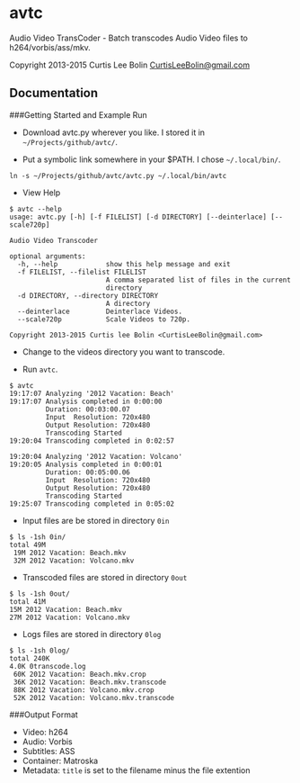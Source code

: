 avtc
====
Audio Video TransCoder - Batch transcodes Audio Video files to h264/vorbis/ass/mkv.

Copyright 2013-2015 Curtis Lee Bolin <CurtisLeeBolin@gmail.com>

Documentation
-------------

###Getting Started and Example Run

* Download avtc.py wherever you like. I stored it in `~/Projects/github/avtc/`.

* Put a symbolic link somewhere in your $PATH.  I chose `~/.local/bin/`.
```
ln -s ~/Projects/github/avtc/avtc.py ~/.local/bin/avtc
```

* View Help
```
$ avtc --help
usage: avtc.py [-h] [-f FILELIST] [-d DIRECTORY] [--deinterlace] [--scale720p]

Audio Video Transcoder

optional arguments:
  -h, --help            show this help message and exit
  -f FILELIST, --filelist FILELIST
                        A comma separated list of files in the current
                        directory
  -d DIRECTORY, --directory DIRECTORY
                        A directory
  --deinterlace         Deinterlace Videos.
  --scale720p           Scale Videos to 720p.

Copyright 2013-2015 Curtis lee Bolin <CurtisLeeBolin@gmail.com>
```

* Change to the videos directory you want to transcode.

* Run `avtc`.
```
$ avtc
19:17:07 Analyzing '2012 Vacation: Beach'
19:17:07 Analysis completed in 0:00:00
         Duration: 00:03:00.07
         Input  Resolution: 720x480
         Output Resolution: 720x480
         Transcoding Started
19:20:04 Transcoding completed in 0:02:57
```
```
19:20:04 Analyzing '2012 Vacation: Volcano'
19:20:05 Analysis completed in 0:00:01
         Duration: 00:05:00.06
         Input  Resolution: 720x480
         Output Resolution: 720x480
         Transcoding Started
19:25:07 Transcoding completed in 0:05:02
```

* Input files are be stored in directory `0in`
```
$ ls -1sh 0in/
total 49M
 19M 2012 Vacation: Beach.mkv
 32M 2012 Vacation: Volcano.mkv
```

* Transcoded files are stored in directory `0out`
```
$ ls -1sh 0out/
total 41M
15M 2012 Vacation: Beach.mkv
27M 2012 Vacation: Volcano.mkv
```

* Logs files are stored in directory `0log`
```
$ ls -1sh 0log/
total 240K
4.0K 0transcode.log
 60K 2012 Vacation: Beach.mkv.crop
 36K 2012 Vacation: Beach.mkv.transcode
 88K 2012 Vacation: Volcano.mkv.crop
 52K 2012 Vacation: Volcano.mkv.transcode
```

###Output Format
* Video: h264
* Audio: Vorbis
* Subtitles: ASS
* Container: Matroska
* Metadata: `title` is set to the filename minus the file extention
